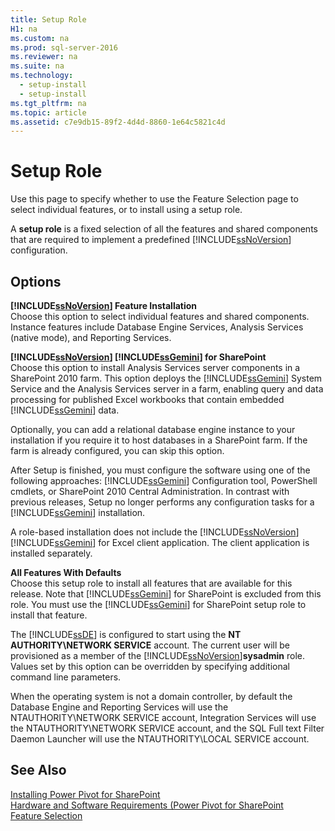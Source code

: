 ```yaml
---
title: Setup Role
H1: na
ms.custom: na
ms.prod: sql-server-2016
ms.reviewer: na
ms.suite: na
ms.technology: 
  - setup-install
  - setup-install
ms.tgt_pltfrm: na
ms.topic: article
ms.assetid: c7e9db15-89f2-4d4d-8860-1e64c5821c4d
---
```

# Setup Role
  Use this page to specify whether to use the Feature Selection page to select individual features, or to install using a setup role.  
  
 A **setup role** is a fixed selection of all the features and shared components that are required to implement a predefined [!INCLUDE[ssNoVersion](../../Topics/TopicNameContainA/includes/ssNoVersion_md.md)] configuration.  
  
## Options  
 **[!INCLUDE[ssNoVersion](../../Topics/TopicNameContainA/includes/ssNoVersion_md.md)] Feature Installation**  
 Choose this option to select individual features and shared components. Instance features include Database Engine Services, Analysis Services (native mode), and Reporting Services.  
  
 **[!INCLUDE[ssNoVersion](../../Topics/TopicNameContainA/includes/ssNoVersion_md.md)] [!INCLUDE[ssGemini](../../Topics/TopicNameContainA/includes/ssGemini_md.md)] for SharePoint**  
 Choose this option to install Analysis Services server components in a SharePoint 2010 farm. This option deploys the [!INCLUDE[ssGemini](../../Topics/TopicNameContainA/includes/ssGemini_md.md)] System Service and the Analysis Services server in a farm, enabling query and data processing for published Excel workbooks that contain embedded [!INCLUDE[ssGemini](../../Topics/TopicNameContainA/includes/ssGemini_md.md)] data.  
  
 Optionally, you can add a relational database engine instance to your installation if you require it to host databases in a SharePoint farm. If the farm is already configured, you can skip this option.  
  
 After Setup is finished, you must configure the software using one of the following approaches: [!INCLUDE[ssGemini](../../Topics/TopicNameContainA/includes/ssGemini_md.md)] Configuration tool, PowerShell cmdlets, or SharePoint 2010 Central Administration. In contrast with previous releases, Setup no longer performs any configuration tasks for a [!INCLUDE[ssGemini](../../Topics/TopicNameContainA/includes/ssGemini_md.md)] installation.  
  
 A role-based installation does not include the [!INCLUDE[ssNoVersion](../../Topics/TopicNameContainA/includes/ssNoVersion_md.md)][!INCLUDE[ssGemini](../../Topics/TopicNameContainA/includes/ssGemini_md.md)] for Excel client application. The client application is installed separately.  
  
 **All Features With Defaults**  
 Choose this setup role to install all features that are available for this release. Note that [!INCLUDE[ssGemini](../../Topics/TopicNameContainA/includes/ssGemini_md.md)] for SharePoint is excluded from this role. You must use the [!INCLUDE[ssGemini](../../Topics/TopicNameContainA/includes/ssGemini_md.md)] for SharePoint setup role to install that feature.  
  
 The [!INCLUDE[ssDE](../../Topics/TopicNameContainA/includes/ssDE_md.md)] is configured to start using the **NT AUTHORITY\NETWORK SERVICE** account. The current user will be provisioned as a member of the [!INCLUDE[ssNoVersion](../../Topics/TopicNameContainA/includes/ssNoVersion_md.md)]**sysadmin** role. Values set by this option can be overridden by specifying additional command line parameters.  
  
 When the operating system is not a domain controller, by default the Database Engine and Reporting Services will use the NTAUTHORITY\NETWORK SERVICE account, Integration Services will use the NTAUTHORITY\NETWORK SERVICE account, and the SQL Full text Filter Daemon Launcher will use the NTAUTHORITY\LOCAL SERVICE account.  
  
## See Also  
 [Installing Power Pivot for SharePoint](http://go.microsoft.com/fwlink/?LinkId=206906)   
 [Hardware and Software Requirements (Power Pivot for SharePoint](http://go.microsoft.com/fwlink/?LinkId=216823)   
 [Feature Selection](../../Topics/TopicNameNotContainA/Feature-Selection.md)  
  
  